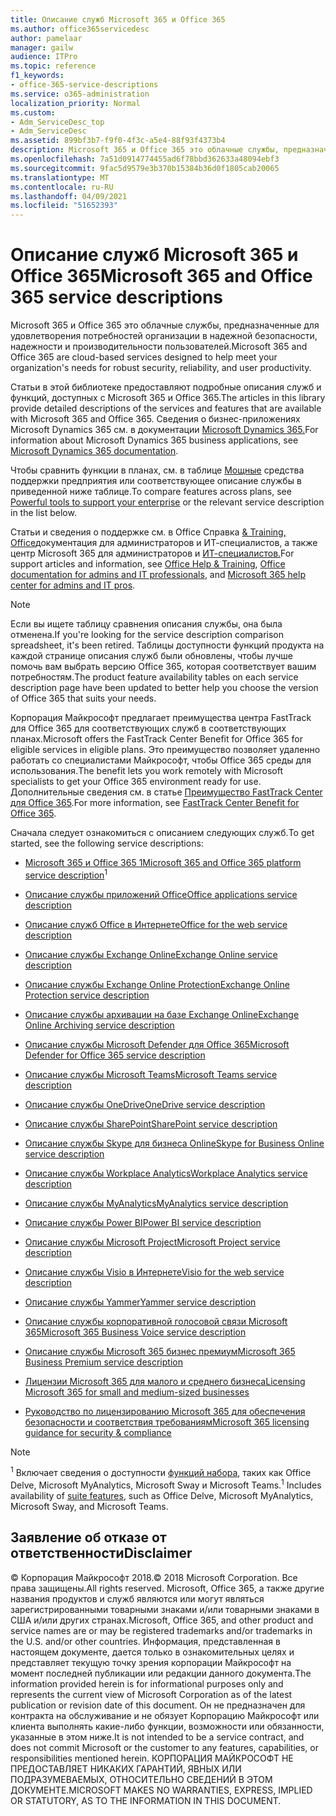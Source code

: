 ```yaml
---
title: Описание служб Microsoft 365 и Office 365
ms.author: office365servicedesc
author: pamelaar
manager: gailw
audience: ITPro
ms.topic: reference
f1_keywords:
- office-365-service-descriptions
ms.service: o365-administration
localization_priority: Normal
ms.custom:
- Adm_ServiceDesc_top
- Adm_ServiceDesc
ms.assetid: 899bf3b7-f9f0-4f3c-a5e4-88f93f4373b4
description: Microsoft 365 и Office 365 это облачные службы, предназначенные для удовлетворения потребностей организации в надежной безопасности, надежности и производительности пользователей.
ms.openlocfilehash: 7a51d0914774455ad6f78bbd362633a48094ebf3
ms.sourcegitcommit: 9fac5d9579e3b370b15384b36d0f1805cab20065
ms.translationtype: MT
ms.contentlocale: ru-RU
ms.lasthandoff: 04/09/2021
ms.locfileid: "51652393"
---
```

# <a name="microsoft-365-and-office-365-service-descriptions"></a><span data-ttu-id="a73f0-103">Описание служб Microsoft 365 и Office 365</span><span class="sxs-lookup"><span data-stu-id="a73f0-103">Microsoft 365 and Office 365 service descriptions</span></span> 

<span data-ttu-id="a73f0-104">Microsoft 365 и Office 365 это облачные службы, предназначенные для удовлетворения потребностей организации в надежной безопасности, надежности и производительности пользователей.</span><span class="sxs-lookup"><span data-stu-id="a73f0-104">Microsoft 365 and Office 365 are cloud-based services designed to help meet your organization's needs for robust security, reliability, and user productivity.</span></span> 
  
<span data-ttu-id="a73f0-105">Статьи в этой библиотеке предоставляют подробные описания служб и функций, доступных с Microsoft 365 и Office 365.</span><span class="sxs-lookup"><span data-stu-id="a73f0-105">The articles in this library provide detailed descriptions of the services and features that are available with Microsoft 365 and Office 365.</span></span> <span data-ttu-id="a73f0-106">Сведения о бизнес-приложениях Microsoft Dynamics 365 см. в документации [Microsoft Dynamics 365.](/dynamics365/)</span><span class="sxs-lookup"><span data-stu-id="a73f0-106">For information about Microsoft Dynamics 365 business applications, see [Microsoft Dynamics 365 documentation](/dynamics365/).</span></span>

<span data-ttu-id="a73f0-107">Чтобы сравнить функции в планах, см. в таблице [Мощные](https://go.microsoft.com/fwlink/?LinkID=799177&amp;clcid=0x409) средства поддержки предприятия или соответствующее описание службы в приведенной ниже таблице.</span><span class="sxs-lookup"><span data-stu-id="a73f0-107">To compare features across plans, see [Powerful tools to support your enterprise](https://go.microsoft.com/fwlink/?LinkID=799177&amp;clcid=0x409) or the relevant service description in the list below.</span></span> 
  
<span data-ttu-id="a73f0-108">Статьи и сведения о поддержке см. в Office Справка [& Training,](https://support.office.com/) [Office](/office/)документация для администраторов и ИТ-специалистов, а также центр Microsoft 365 для администраторов и [ИТ-специалистов.](/microsoft-365/)</span><span class="sxs-lookup"><span data-stu-id="a73f0-108">For support articles and information, see [Office Help & Training](https://support.office.com/), [Office documentation for admins and IT professionals](/office/), and [Microsoft 365 help center for admins and IT pros](/microsoft-365/).</span></span>
  
> [!NOTE]
> <span data-ttu-id="a73f0-109">Если вы ищете таблицу сравнения описания службы, она была отменена.</span><span class="sxs-lookup"><span data-stu-id="a73f0-109">If you're looking for the service description comparison spreadsheet, it's been retired.</span></span> <span data-ttu-id="a73f0-110">Таблицы доступности функций продукта на каждой странице описания служб были обновлены, чтобы лучше помочь вам выбрать версию Office 365, которая соответствует вашим потребностям.</span><span class="sxs-lookup"><span data-stu-id="a73f0-110">The product feature availability tables on each service description page have been updated to better help you choose the version of Office 365 that suits your needs.</span></span> 
  
<span data-ttu-id="a73f0-111">Корпорация Майкрософт предлагает преимущества центра FastTrack для Office 365 для соответствующих служб в соответствующих планах.</span><span class="sxs-lookup"><span data-stu-id="a73f0-111">Microsoft offers the FastTrack Center Benefit for Office 365 for eligible services in eligible plans.</span></span> <span data-ttu-id="a73f0-112">Это преимущество позволяет удаленно работать со специалистами Майкрософт, чтобы Office 365 среды для использования.</span><span class="sxs-lookup"><span data-stu-id="a73f0-112">The benefit lets you work remotely with Microsoft specialists to get your Office 365 environment ready for use.</span></span> <span data-ttu-id="a73f0-113">Дополнительные сведения см. в статье [Преимущество FastTrack Center для Office 365](/fasttrack/O365-fasttrack-benefit-for-office-365).</span><span class="sxs-lookup"><span data-stu-id="a73f0-113">For more information, see [FastTrack Center Benefit for Office 365](/fasttrack/O365-fasttrack-benefit-for-office-365).</span></span>
  
<span data-ttu-id="a73f0-114">Сначала следует ознакомиться с описанием следующих служб.</span><span class="sxs-lookup"><span data-stu-id="a73f0-114">To get started, see the following service descriptions:</span></span>
  
- <span data-ttu-id="a73f0-115">[Microsoft 365 и Office 365 1](office-365-platform-service-description/office-365-platform-service-description.md)<sup></sup></span><span class="sxs-lookup"><span data-stu-id="a73f0-115">[Microsoft 365 and Office 365 platform service description](office-365-platform-service-description/office-365-platform-service-description.md)<sup>1</sup></span></span>

- [<span data-ttu-id="a73f0-116">Описание службы приложений Office</span><span class="sxs-lookup"><span data-stu-id="a73f0-116">Office applications service description</span></span>](office-applications-service-description/office-applications-service-description.md)

- [<span data-ttu-id="a73f0-117">Описание служб Office в Интернете</span><span class="sxs-lookup"><span data-stu-id="a73f0-117">Office for the web service description</span></span>](office-online-service-description/office-online-service-description.md)

- [<span data-ttu-id="a73f0-118">Описание службы Exchange Online</span><span class="sxs-lookup"><span data-stu-id="a73f0-118">Exchange Online service description</span></span>](exchange-online-service-description/exchange-online-service-description.md)

- [<span data-ttu-id="a73f0-119">Описание службы Exchange Online Protection</span><span class="sxs-lookup"><span data-stu-id="a73f0-119">Exchange Online Protection service description</span></span>](exchange-online-protection-service-description/exchange-online-protection-service-description.md)

- [<span data-ttu-id="a73f0-120">Описание службы архивации на базе Exchange Online</span><span class="sxs-lookup"><span data-stu-id="a73f0-120">Exchange Online Archiving service description</span></span>](exchange-online-archiving-service-description/exchange-online-archiving-service-description.md)

- [<span data-ttu-id="a73f0-121">Описание службы Microsoft Defender для Office 365</span><span class="sxs-lookup"><span data-stu-id="a73f0-121">Microsoft Defender for Office 365 service description</span></span>](office-365-advanced-threat-protection-service-description.md)

- [<span data-ttu-id="a73f0-122">Описание службы Microsoft Teams</span><span class="sxs-lookup"><span data-stu-id="a73f0-122">Microsoft Teams service description</span></span>](teams-service-description.md)

- [<span data-ttu-id="a73f0-123">Описание службы OneDrive</span><span class="sxs-lookup"><span data-stu-id="a73f0-123">OneDrive service description</span></span>](onedrive-for-business-service-description.md)

- [<span data-ttu-id="a73f0-124">Описание службы SharePoint</span><span class="sxs-lookup"><span data-stu-id="a73f0-124">SharePoint service description</span></span>](sharepoint-online-service-description/sharepoint-online-service-description.md)

- [<span data-ttu-id="a73f0-125">Описание службы Skype для бизнеса Online</span><span class="sxs-lookup"><span data-stu-id="a73f0-125">Skype for Business Online service description</span></span>](skype-for-business-online-service-description/skype-for-business-online-service-description.md)

- [<span data-ttu-id="a73f0-126">Описание службы Workplace Analytics</span><span class="sxs-lookup"><span data-stu-id="a73f0-126">Workplace Analytics service description</span></span>](workplace-analytics-service-description.md)

- [<span data-ttu-id="a73f0-127">Описание службы MyAnalytics</span><span class="sxs-lookup"><span data-stu-id="a73f0-127">MyAnalytics service description</span></span>](mya-service-description.md)

- [<span data-ttu-id="a73f0-128">Описание службы Power BI</span><span class="sxs-lookup"><span data-stu-id="a73f0-128">Power BI service description</span></span>](power-bi-service-description.md)

- [<span data-ttu-id="a73f0-129">Описание службы Microsoft Project</span><span class="sxs-lookup"><span data-stu-id="a73f0-129">Microsoft Project service description</span></span>](project-online-service-description/project-online-service-description.md)

- [<span data-ttu-id="a73f0-130">Описание службы Visio в Интернете</span><span class="sxs-lookup"><span data-stu-id="a73f0-130">Visio for the web service description</span></span>](visio-online-service-description/visio-online-service-description.md)

- [<span data-ttu-id="a73f0-131">Описание службы Yammer</span><span class="sxs-lookup"><span data-stu-id="a73f0-131">Yammer service description</span></span>](yammer-service-description/yammer-service-description.md)

- [<span data-ttu-id="a73f0-132">Описание службы корпоративной голосовой связи Microsoft 365</span><span class="sxs-lookup"><span data-stu-id="a73f0-132">Microsoft 365 Business Voice service description</span></span>](microsoft-365-business-voice-service-description.md)

- [<span data-ttu-id="a73f0-133">Описание службы Microsoft 365 бизнес премиум</span><span class="sxs-lookup"><span data-stu-id="a73f0-133">Microsoft 365 Business Premium service description</span></span>](microsoft-365-service-descriptions/microsoft-365-business-service-description.md)

- [<span data-ttu-id="a73f0-134">Лицензии Microsoft 365 для малого и среднего бизнеса</span><span class="sxs-lookup"><span data-stu-id="a73f0-134">Licensing Microsoft 365 for small and medium-sized businesses</span></span>](microsoft-365-service-descriptions/licensing-microsoft-365-in-smb.md)

- [<span data-ttu-id="a73f0-135">Руководство по лицензированию Microsoft 365 для обеспечения безопасности и соответствия требованиям</span><span class="sxs-lookup"><span data-stu-id="a73f0-135">Microsoft 365 licensing guidance for security & compliance</span></span>](microsoft-365-service-descriptions/microsoft-365-tenantlevel-services-licensing-guidance/microsoft-365-security-compliance-licensing-guidance.md)


> [!NOTE]
> <span data-ttu-id="a73f0-136"><sup>1</sup> Включает сведения о доступности [функций набора](./office-365-platform-service-description/office-365-suite-features.md), таких как Office Delve, Microsoft MyAnalytics, Microsoft Sway и Microsoft Teams.</span><span class="sxs-lookup"><span data-stu-id="a73f0-136"><sup>1</sup> Includes availability of [suite features](./office-365-platform-service-description/office-365-suite-features.md), such as Office Delve, Microsoft MyAnalytics, Microsoft Sway, and Microsoft Teams.</span></span>
  
## <a name="disclaimer"></a><span data-ttu-id="a73f0-137">Заявление об отказе от ответственности</span><span class="sxs-lookup"><span data-stu-id="a73f0-137">Disclaimer</span></span>

<span data-ttu-id="a73f0-138">&copy; Корпорация Майкрософт 2018.</span><span class="sxs-lookup"><span data-stu-id="a73f0-138">&copy; 2018 Microsoft Corporation.</span></span> <span data-ttu-id="a73f0-139">Все права защищены.</span><span class="sxs-lookup"><span data-stu-id="a73f0-139">All rights reserved.</span></span> <span data-ttu-id="a73f0-140">Microsoft, Office 365, а также другие названия продуктов и служб являются или могут являться зарегистрированными товарными знаками и/или товарными знаками в США и/или других странах.</span><span class="sxs-lookup"><span data-stu-id="a73f0-140">Microsoft, Office 365, and other product and service names are or may be registered trademarks and/or trademarks in the U.S. and/or other countries.</span></span> <span data-ttu-id="a73f0-141">Информация, представленная в настоящем документе, дается только в ознакомительных целях и представляет текущую точку зрения корпорации Майкрософт на момент последней публикации или редакции данного документа.</span><span class="sxs-lookup"><span data-stu-id="a73f0-141">The information provided herein is for informational purposes only and represents the current view of Microsoft Corporation as of the latest publication or revision date of this document.</span></span> <span data-ttu-id="a73f0-142">Он не предназначен для контракта на обслуживание и не обязует Корпорацию Майкрософт или клиента выполнять какие-либо функции, возможности или обязанности, указанные в этом ниже.</span><span class="sxs-lookup"><span data-stu-id="a73f0-142">It is not intended to be a service contract, and does not commit Microsoft or the customer to any features, capabilities, or responsibilities mentioned herein.</span></span> <span data-ttu-id="a73f0-143">КОРПОРАЦИЯ МАЙКРОСОФТ НЕ ПРЕДОСТАВЛЯЕТ НИКАКИХ ГАРАНТИЙ, ЯВНЫХ ИЛИ ПОДРАЗУМЕВАЕМЫХ, ОТНОСИТЕЛЬНО СВЕДЕНИЙ В ЭТОМ ДОКУМЕНТЕ.</span><span class="sxs-lookup"><span data-stu-id="a73f0-143">MICROSOFT MAKES NO WARRANTIES, EXPRESS, IMPLIED OR STATUTORY, AS TO THE INFORMATION IN THIS DOCUMENT.</span></span>
